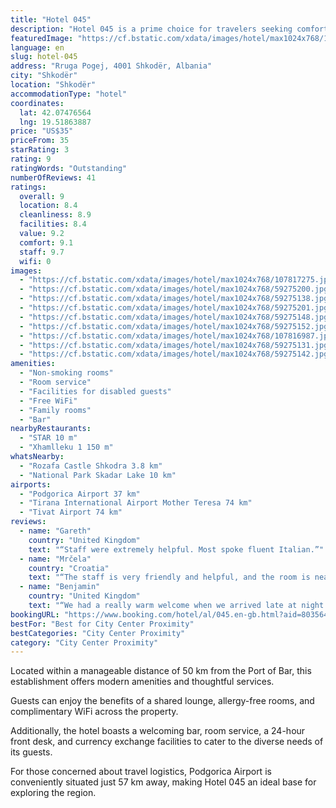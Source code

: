 ```yaml
---
title: "Hotel 045"
description: "Hotel 045 is a prime choice for travelers seeking comfort and convenience in Shkodër."
featuredImage: "https://cf.bstatic.com/xdata/images/hotel/max1024x768/107817275.jpg?k=6f3a8e871556ea539fa138b291bf4d70660387068a6b26a427384fcf57b88629&o=&hp=1"
language: en
slug: hotel-045
address: "Rruga Pogej, 4001 Shkodër, Albania"
city: "Shkodër"
location: "Shkodër"
accommodationType: "hotel"
coordinates:
  lat: 42.07476564
  lng: 19.51863887
price: "US$35"
priceFrom: 35
starRating: 3
rating: 9
ratingWords: "Outstanding"
numberOfReviews: 41
ratings:
  overall: 9
  location: 8.4
  cleanliness: 8.9
  facilities: 8.4
  value: 9.2
  comfort: 9.1
  staff: 9.7
  wifi: 0
images:
  - "https://cf.bstatic.com/xdata/images/hotel/max1024x768/107817275.jpg?k=6f3a8e871556ea539fa138b291bf4d70660387068a6b26a427384fcf57b88629&o=&hp=1"
  - "https://cf.bstatic.com/xdata/images/hotel/max1024x768/59275200.jpg?k=17e2b149d79e84a68534ce76bf99940b320b3dc8dcb81db934d3529a65aaf4ba&o=&hp=1"
  - "https://cf.bstatic.com/xdata/images/hotel/max1024x768/59275138.jpg?k=c5d702bf9257deb034c85d82c8596acc0eedb78ab26db84c7d2c4176e51ce20d&o=&hp=1"
  - "https://cf.bstatic.com/xdata/images/hotel/max1024x768/59275201.jpg?k=6e634cfd66bcf20d0088f7bfc2fcb773cf1c1afc4ff91c6969b7c8c939ddf43c&o=&hp=1"
  - "https://cf.bstatic.com/xdata/images/hotel/max1024x768/59275148.jpg?k=7ca4f9345c57dac876cbf9848bc5594e32a38cb2331ec691e4f4177a8b25fc99&o=&hp=1"
  - "https://cf.bstatic.com/xdata/images/hotel/max1024x768/59275152.jpg?k=9f902ebdcdf6b3e7ae782301f98b292f47510ff5f15fdecdffc03154ea48dc8c&o=&hp=1"
  - "https://cf.bstatic.com/xdata/images/hotel/max1024x768/107816987.jpg?k=8029f29b2c8f9669e729520b307f49dc551847650e5418c53be77bf0290ef01e&o=&hp=1"
  - "https://cf.bstatic.com/xdata/images/hotel/max1024x768/59275131.jpg?k=929ee50161c0db5cf883abee687506052742fddf65095afdc94584e8a1e3b6dd&o=&hp=1"
  - "https://cf.bstatic.com/xdata/images/hotel/max1024x768/59275142.jpg?k=c6defabfac4fe3053438972114378d2ffe7dadcb264eb98adc2868d4232345e5&o=&hp=1"
amenities:
  - "Non-smoking rooms"
  - "Room service"
  - "Facilities for disabled guests"
  - "Free WiFi"
  - "Family rooms"
  - "Bar"
nearbyRestaurants:
  - "STAR 10 m"
  - "Xhamlleku 1 150 m"
whatsNearby:
  - "Rozafa Castle Shkodra 3.8 km"
  - "National Park Skadar Lake 10 km"
airports:
  - "Podgorica Airport 37 km"
  - "Tirana International Airport Mother Teresa 74 km"
  - "Tivat Airport 74 km"
reviews:
  - name: "Gareth"
    country: "United Kingdom"
    text: "“Staff were extremely helpful. Most spoke fluent Italian.”"
  - name: "Mrčela"
    country: "Croatia"
    text: "“The staff is very friendly and helpful, and the room is neat and clean.”"
  - name: "Benjamin"
    country: "United Kingdom"
    text: "“We had a really warm welcome when we arrived late at night. We all had become sick during the night and the hotel let us stay in the room a couple of hours longer for free. This was absolutely amazing of them and really helped us out”"
bookingURL: "https://www.booking.com/hotel/al/045.en-gb.html?aid=8035640"
bestFor: "Best for City Center Proximity"
bestCategories: "City Center Proximity"
category: "City Center Proximity"
---
```


Located within a manageable distance of 50 km from the Port of Bar, this establishment offers modern amenities and thoughtful services. 

Guests can enjoy the benefits of a shared lounge, allergy-free rooms, and complimentary WiFi across the property. 

Additionally, the hotel boasts a welcoming bar, room service, a 24-hour front desk, and currency exchange facilities to cater to the diverse needs of its guests. 

For those concerned about travel logistics, Podgorica Airport is conveniently situated just 57 km away, making Hotel 045 an ideal base for exploring the region.